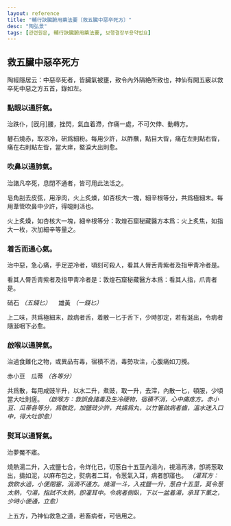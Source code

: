 ```yaml
---
layout: reference
title: "輔行訣臟腑用藥法要〔救五臟中惡卒死方〕"
desc: "陶弘景"
tags: [관련원문, 輔行訣臟腑用藥法要, 보행결장부용약법요]
---
```


## 救五臟中惡卒死方

陶經隱居云：中惡卒死者，皆臟氣被壅，致令內外隔絶所致也，神仙有開五竅以救卒死中惡之方五首，錄如左。

### 點眼以通肝氣。

治跌仆，[旣月]腰，挫閃，氣血着滯，作痛一處，不可欠伸、動轉方。

礬石燒赤，取凉冷，硏爲細粉。每用少許，以酢蘸，點目大眥，痛在左則點右眥，痛在右則點左眥，當大痒，螯淚大出則愈。

### 吹鼻以通肺氣。

治諸凡卒死，息閉不通者，皆可用此法活之。

皂角刮去皮弦，用淨肉，火上炙燥，如杏核大一塊，細辛根等分，共爲極細末。每用葦管吹鼻中少許，得嚏則活也。

火上炙燥，如杏核大一塊，細辛根等分：敦煌石窟秘藏醫方本爲：火上炙焦，如指大一枚，次加細辛等量之。

### 着舌而通心氣。

治中惡，急心痛，手足逆冷者，頃刻可殺人，看其人脣舌靑紫者及指甲靑冷者是。

看其人脣舌靑紫者及指甲靑冷者是：敦煌石窟秘藏醫方本爲：看其人指，爪靑者是。

硝石 _（五錢匕）_ 　雄黃 _（一錢匕）_

上二味，共爲極細末，啟病者舌，着散一匕于舌下，少時卽定，若有涎出，令病者隨涎咽下必愈。

### 啟喉以通脾氣。

治過食難化之物，或異品有毒，宿積不消，毒勢攻注，心腹痛如刀攪。

赤小豆　瓜蒂 _（各等分）_

共爲散，每用咸豉半升，以水二升，煮豉，取一升，去滓，內散一匕，頓服，少頃當大吐則瘥。 _（啟喉方：救誤食諸毒及生冷硬物，宿積不消，心中痛疼方。赤小豆、瓜蒂各等分，爲散訖，加鹽豉少許，共擣爲丸，以竹箸啟病者齒，溫水送入口中，得大吐卽愈）_

### 熨耳以通腎氣。

治夢魘不寤。

燒熱湯二升，入戎鹽七合，令烊化已，切葱白十五莖內湯內，視湯再沸，卽將葱取出，擣如泥，以麻布包之，熨病者二耳，令葱氣入耳，病者卽寤也。 _（灌耳方：救飮水過，小便閉塞，涓滴不通方。燒湯一斗，入戎鹽一升，葱白十五莖，莫令葱太熱，勺湯，指試不太熱，卽灌耳中。令病者側臥，下以一盆着湯，承耳下薰之，少時小便通，立愈）_

上五方，乃神仙救急之道，若畜病者，可倍用之。
